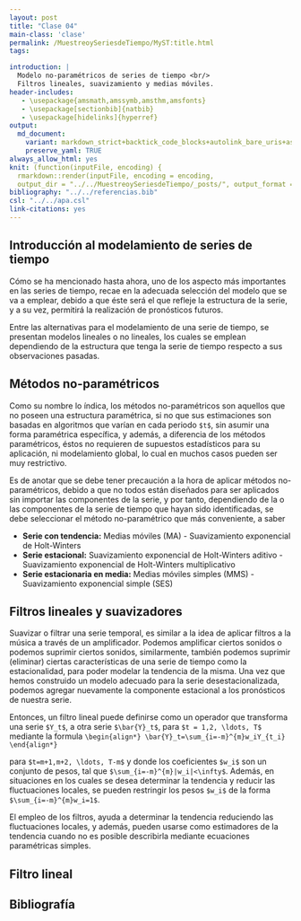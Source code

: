 ```yaml
---
layout: post
title: "Clase 04"
main-class: 'clase'
permalink: /MuestreoySeriesdeTiempo/MyST:title.html
tags:

introduction: |
  Modelo no-paramétricos de series de tiempo <br/>
  Filtros lineales, suavizamiento y medias móviles.
header-includes:
   - \usepackage{amsmath,amssymb,amsthm,amsfonts}
   - \usepackage[sectionbib]{natbib}
   - \usepackage[hidelinks]{hyperref}
output:
  md_document:
    variant: markdown_strict+backtick_code_blocks+autolink_bare_uris+ascii_identifiers+tex_math_single_backslash
    preserve_yaml: TRUE
always_allow_html: yes   
knit: (function(inputFile, encoding) {
  rmarkdown::render(inputFile, encoding = encoding,
  output_dir = "../../MuestreoySeriesdeTiempo/_posts/", output_format = "all"  ) })
bibliography: "../../referencias.bib"
csl: "../../apa.csl"
link-citations: yes
---
```








Introducción al modelamiento de series de tiempo
------------------------------------------------

Cómo se ha mencionado hasta ahora, uno de los aspecto más importantes en
las series de tiempo, recae en la adecuada selección del modelo que se
va a emplear, debido a que éste será el que refleje la estructura de la
serie, y a su vez, permitirá la realización de pronósticos futuros.

Entre las alternativas para el modelamiento de una serie de tiempo, se
presentan modelos lineales o no lineales, los cuales se emplean
dependiendo de la estructura que tenga la serie de tiempo respecto a sus
observaciones pasadas.

Métodos no-paramétricos
-----------------------

Como su nombre lo índica, los métodos no-paramétricos son aquellos que
no poseen una estructura paramétrica, si no que sus estimaciones son
basadas en algoritmos que varían en cada periodo `$t$`, sin asumir una
forma paramétrica específica, y además, a diferencia de los métodos
paramétricos, éstos no requieren de supuestos estadísticos para su
aplicación, ni modelamiento global, lo cual en muchos casos pueden ser
muy restrictivo.

Es de anotar que se debe tener precaución a la hora de aplicar métodos
no-paramétricos, debido a que no todos están diseñados para ser
aplicados sin importar las componentes de la serie, y por tanto,
dependiendo de la o las componentes de la serie de tiempo que hayan sido
identificadas, se debe seleccionar el método no-paramétrico que más
conveniente, a saber

-   **Serie con tendencia:** Medias móviles (MA) - Suavizamiento
    exponencial de Holt-Winters
-   **Serie estacional:** Suavizamiento exponencial de Holt-Winters
    aditivo - Suavizamiento exponencial de Holt-Winters multiplicativo
-   **Serie estacionaria en media:** Medias móviles simples (MMS) -
    Suavizamiento exponencial simple (SES)

Filtros lineales y suavizadores
-------------------------------

Suavizar o filtrar una serie temporal, es similar a la idea de aplicar
filtros a la música a través de un amplificador. Podemos amplificar
ciertos sonidos o podemos suprimir ciertos sonidos, similarmente,
también podemos suprimir (eliminar) ciertas características de una serie
de tiempo como la estacionalidad, para poder modelar la tendencia de la
misma. Una vez que hemos construido un modelo adecuado para la serie
desestacionalizada, podemos agregar nuevamente la componente estacional
a los pronósticos de nuestra serie.

Entonces, un filtro lineal puede definirse como un operador que
transforma una serie `$Y_t$`, a otra serie `$\bar{Y}_t$`, para
`$t = 1,2, \ldots, T$` mediante la formula
`\begin{align*} \bar{Y}_t=\sum_{i=-m}^{m}w_iY_{t_i} \end{align*}`

para `$t=m+1,m+2, \ldots, T-m$` y donde los coeficientes `$w_i$` son un
conjunto de pesos, tal que `$\sum_{i=-m}^{m}|w_i|<\infty$`. Además, en
situaciones en los cuales se desea determinar la tendencia y reducir las
fluctuaciones locales, se pueden restringir los pesos `$w_i$` de la
forma `$\sum_{i=-m}^{m}w_i=1$`.

El empleo de los filtros, ayuda a determinar la tendencia reduciendo las
fluctuaciones locales, y además, pueden usarse como estimadores de la
tendencia cuando no es posible describirla mediante ecuaciones
paramétricas simples.

Filtro lineal
-------------

Bibliografía
------------

